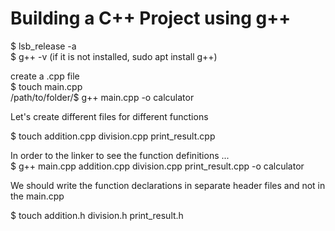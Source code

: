 # Building a C++ Project using g++

$ lsb_release -a \
$ g++ -v (if it is not installed, sudo apt install g++) 

create a .cpp file \
$ touch main.cpp \
/path/to/folder/$  g++ main.cpp -o calculator

Let's create different files for different functions

$ touch addition.cpp division.cpp print_result.cpp

In order to the linker to see the function definitions ... \
$ g++ main.cpp addition.cpp division.cpp print_result.cpp -o calculator

We should write the function declarations in separate header files and not in the main.cpp

$ touch addition.h division.h print_result.h
